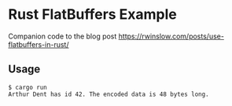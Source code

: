 # Rust FlatBuffers Example

Companion code to the blog post https://rwinslow.com/posts/use-flatbuffers-in-rust/

## Usage

```
$ cargo run
Arthur Dent has id 42. The encoded data is 48 bytes long.
```

